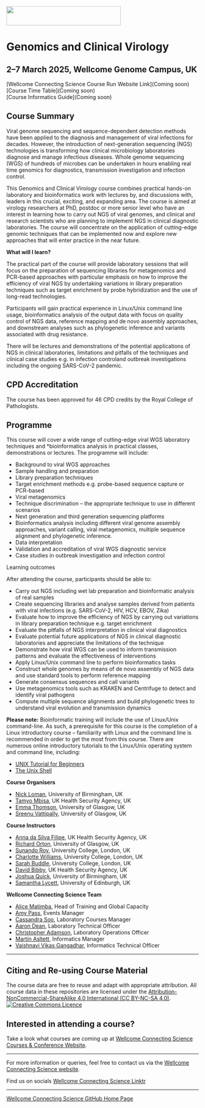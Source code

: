 <img src="https://coursesandconferences.wellcomeconnectingscience.org/wp-content/themes/wcc_courses_and_conferences/dist/assets/svg/logo.svg" width="300" height="50"> 

# Genomics and Clinical Virology 

## 2–7 March 2025, Wellcome Genome Campus, UK

[Wellcome Connecting Science Course Run Website Link](Coming soon) <br /> 
[Course Time Table](Coming soon) <br /> 
[Course Informatics Guide](Coming soon)

## Course Summary

Viral genome sequencing and sequence-dependent detection methods have been applied to the diagnosis and management of viral infections for decades. However, the introduction of next-generation sequencing (NGS) technologies is transforming how clinical microbiology laboratories diagnose and manage infectious diseases. Whole genome sequencing (WGS) of hundreds of microbes can be undertaken in hours enabling real time genomics for diagnostics, transmission investigation and infection control.

This Genomics and Clinical Virology course combines practical hands-on laboratory and bioinformatics work with lectures by, and discussions with, leaders in this crucial, exciting, and expanding area. The course is aimed at virology researchers at PhD, postdoc or more senior level who have an interest in learning how to carry out NGS of viral genomes, and clinical and research scientists who are planning to implement NGS in clinical diagnostic laboratories. The course will concentrate on the application of cutting-edge genomic techniques that can be implemented now and explore new approaches that will enter practice in the near future.

**What will I learn?**

The practical part of the course will provide laboratory sessions that will focus on the preparation of sequencing libraries for metagenomics and PCR-based approaches with particular emphasis on how to improve the efficiency of viral NGS by undertaking variations in library preparation techniques such as target enrichment by probe hybridization and the use of long-read technologies.

Participants will gain practical experience in Linux/Unix command line usage, bioinformatics analysis of the output data with focus on quality control of NGS data, reference mapping and de novo assembly approaches, and downstream analyses such as phylogenetic inference and variants associated with drug resistance.

There will be lectures and demonstrations of the potential applications of NGS in clinical laboratories, limitations and pitfalls of the techniques and clinical case studies e.g. in infection control ​​and outbreak investigations including the ongoing SARS-CoV-2 pandemic.

## CPD Accreditation
The course has been approved for 46 CPD credits by the Royal College of Pathologists.

## Programme
This course will cover a wide range of cutting-edge viral WGS laboratory techniques and *bioinformatics analysis in practical classes, demonstrations or lectures. The programme will include:

- Background to viral WGS approaches
- Sample handling and preparation
- Library preparation techniques
- Target enrichment methods e.g. probe-based sequence capture or PCR-based
- Viral metagenomics
- Technique discrimination – the appropriate technique to use in different scenarios
- Next generation and third generation sequencing platforms
- Bioinformatics analysis including different viral genome assembly approaches, variant calling, viral metagenomics, multiple sequence alignment and phylogenetic inference. 
- Data interpretation
- Validation and accreditation of viral WGS diagnostic service
- Case studies in outbreak investigation and infection control

Learning outcomes

After attending the course, participants should be able to:

- Carry out NGS including wet lab preparation and bioinformatic analysis of real samples
- Create sequencing libraries and analyse samples derived from patients with viral infections (e.g. SARS-CoV-2, HIV, HCV, EBOV, Zika)
- Evaluate how to improve the efficiency of NGS by carrying out variations in library preparation technique e.g. target enrichment
- Evaluate the pitfalls of NGS interpretation in clinical viral diagnostics
- Evaluate potential future applications of NGS in clinical diagnostic laboratories and appreciate the limitations of the technique
- Demonstrate how viral WGS can be used to inform transmission patterns and evaluate the effectiveness of interventions
- Apply Linux/Unix command line to perform bioinformatics tasks
- Construct whole genomes by means of de novo assembly of NGS data and use standard tools to perform reference mapping
- Generate consensus sequences and call variants
- Use metagenomics tools such as KRAKEN and Centrifuge to detect and identify viral pathogens
- Compute multiple sequence alignments and build phylogenetic trees to understand viral evolution and transmission dynamics

**Please note:** Bioinformatic training will include the use of Linux/Unix command-line. As such, a prerequisite for this course is the completion of a Linux introductory course – familiarity with Linux and the command line is recommended in order to get the most from this course. There are numerous online introductory tutorials to the Linux/Unix operating system and command line, including:

- [UNIX Tutorial for Beginners](http://www.ee.surrey.ac.uk/Teaching/Unix)
- [The Unix Shell](http://swcarpentry.github.io/shell-novice/)

**Course Organisers**      

- [Nick Loman](https://www.birmingham.ac.uk/staff/profiles/biosciences/loman-nick.aspx), University of Birmingham, UK
- [Tamyo Mbisa](https://bbsti.hpru.nihr.ac.uk/our-team/dr-tamyo-mbisa), UK Health Security Agency, UK
- [Emma Thomson](https://www.gla.ac.uk/schools/infectionimmunity/staff/emmathomson/), University of Glasgow, UK
- [Sreenu Vattipally](https://www.gla.ac.uk/schools/infectionimmunity/staff/sreenuvattipally/),  University of Glasgow, UK

**Course Instructors**    

- [Anna da Silva Filipe](https://www.gla.ac.uk/schools/infectionimmunity/staff/anadasilvafilipe/), UK Health Security Agency, UK
- [Richard Orton](https://www.gla.ac.uk/schools/infectionimmunity/staff/richardorton/), University of Glasgow, UK
- [Sunando Roy](), University College, London, UK
- [Charlotte Williams](https://www.ucl.ac.uk/), University College, London, UK
- [Sarah Buddle](), University College, London, UK
- [David Bibby](), UK Health Security Agency, UK
- [Joshua Quick](), University of Birmingham, UK
- [Samantha Lycett](), University of Edinburgh, UK

**Wellcome Connecting Science Team**

- [Alice Matimba](https://uk.linkedin.com/in/alice-matimba-8805177), Head of Training and Global Capacity
- [Amy Pass](https://www.wellcomeconnectingscience.org/person/pass-amy/), Events Manager
- [Cassandra Soo](https://uk.linkedin.com/in/cassandra-claire-soo-b3783277/ms?trk=people-guest_people_search-card), Laboratory Courses Manager
- [Aaron Dean](https://uk.linkedin.com/in/aaron-dean-5b5a21163), Laboratory Technical Officer
- [Christopher Adamson](https://www.wellcomeconnectingscience.org/person/adamson-chris/), Laboratory Operations Officer
- [Martin Asltett](https://coursesandconferences.wellcomeconnectingscience.org/about-us/the-team/), Informatics Manager
- [Vaishnavi Vikas Gangadhar](https://www.wellcomeconnectingscience.org/person/gangadhar-vaishnavi/), Informatics Technical Officer

******

## Citing and Re-using Course Material

The course data are free to reuse and adapt with appropriate attribution. All course data in these repositories are licensed under the <a rel="license" href="https://creativecommons.org/licenses/by-nc-sa/4.0/">Attribution-NonCommercial-ShareAlike 4.0 International (CC BY-NC-SA 4.0)</a>. <a rel="license" href="http://creativecommons.org/licenses/by/4.0/"><img alt="Creative Commons Licence" style="border-width:0" src="https://i.creativecommons.org/l/by-nc-sa/4.0/88x31.png" /></a><br /> 

## Interested in attending a course?

Take a look what courses are coming up at [Wellcome Connecting Science Courses & Conference Website](https://coursesandconferences.wellcomeconnectingscience.org/our-events/).

---

For more information or queries, feel free to contact us via the [Wellcome Connecting Science website](https://coursesandconferences.wellcomeconnectingscience.org).<br /> 


Find us on socials [Wellcome Connecting Science Linktr](https://linktr.ee/eventswcs)

---

[Wellcome Connecting Science GitHub Home Page](https://github.com/WCSCourses) <br /> 
